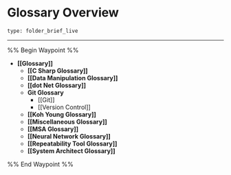 # Glossary Overview
 
```ccard
type: folder_brief_live
```
 
---

%% Begin Waypoint %%
- **[[Glossary]]**
	- **[[C Sharp Glossary]]**
	- **[[Data Manipulation Glossary]]**
	- **[[dot Net Glossary]]**
	- **Git Glossary**
		- [[Git]]
		- [[Version Control]]
	- **[[Koh Young Glossary]]**
	- **[[Miscellaneous Glossary]]**
	- **[[MSA Glossary]]**
	- **[[Neural Network Glossary]]**
	- **[[Repeatability Tool Glossary]]**
	- **[[System Architect Glossary]]**

%% End Waypoint %%